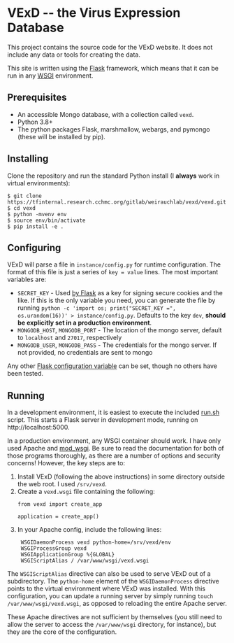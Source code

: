 # VExD -- the Virus Expression Database

This project contains the source code for the VExD website.  It does not include any data or tools for creating the data.

This site is written using the [Flask](https://palletsprojects.com/p/flask/) framework, which means that it can be run in any [WSGI](https://en.wikipedia.org/wiki/Web_Server_Gateway_Interface) environment.

## Prerequisites

* An accessible Mongo database, with a collection called `vexd`.
* Python 3.8+
* The python packages Flask, marshmallow, webargs, and pymongo (these will be installed by pip).

## Installing

Clone the repository and run the standard Python install (I **always** work in virtual environments):

```
$ git clone https://tfinternal.research.cchmc.org/gitlab/weirauchlab/vexd/vexd.git
$ cd vexd
$ python -mvenv env
$ source env/bin/activate
$ pip install -e .
```

## Configuring

VExD will parse a file in `instance/config.py` for runtime configuration.  The format of this file is just a series of `key = value` lines.  The most important variables are:

* `SECRET_KEY` - Used [by Flask](https://flask.palletsprojects.com/en/2.0.x/config/?highlight=secret_key#SECRET_KEY) as a key for signing secure cookies and the like. If this is the only variable you need, you can generate the file by running `python -c 'import os; print("SECRET_KEY =", os.urandom(16))' > instance/config.py`.  Defaults to the key `dev`, **should be explicitly set in a production environment**.
* `MONGODB_HOST`, `MONGODB_PORT` - The location of the mongo server, default to `localhost` and `27017`, respectively
* `MONGODB_USER`, `MONGODB_PASS` - The credentials for the mongo server.  If not provided, no credentials are sent to mongo

Any other [Flask configuration variable](https://flask.palletsprojects.com/en/2.0.x/config/?highlight=secret_key#builtin-configuration-values) can be set, though no others have been tested.

## Running

In a development environment, it is easiest to execute the included [run.sh](run.sh) script.  This starts a Flask server in development mode, running on http://localhost:5000.

In a production environment, any WSGI container should work.  I have only used Apache and [mod_wsgi](https://modwsgi.readthedocs.io/en/master/).  Be sure to read the documentation for both of those programs thoroughly, as there are a number of options and security concerns!  However, the key steps are to:

1. Install VExD (following the above instructions) in some directory outside the web root.  I used `/srv/vexd`.
2. Create a `vexd.wsgi` file containing the following:
   ```
   from vexd import create_app

   application = create_app()
   ```
3. In your Apache config, include the following lines:
   ```
    WSGIDaemonProcess vexd python-home=/srv/vexd/env
    WSGIProcessGroup vexd
    WSGIApplicationGroup %{GLOBAL}
    WSGIScriptAlias / /var/www/wsgi/vexd.wsgi
   ```

The `WSGIScriptAlias` directive can also be used to serve VExD out of a subdirectory.  The `python-home` element of the `WSGIDaemonProcess` directive points to the virtual environment where VExD was installed.  With this configuration, you can update a running server by simply running `touch /var/www/wsgi/vexd.wsgi`, as opposed to reloading the entire Apache server.

These Apache directives are not sufficient by themselves (you still need to allow the server to access the `/var/www/wsgi` directory, for instance), but they are the core of the configuration.